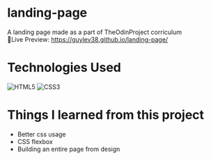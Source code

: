 # landing-page
A landing page made as a part of TheOdinProject corriculum  
🔗Live Preview: https://guylev38.github.io/landing-page/

# Technologies Used
![HTML5](https://img.shields.io/badge/html5-%23E34F26.svg?style=for-the-badge&logo=html5&logoColor=white)
![CSS3](https://img.shields.io/badge/css3-%231572B6.svg?style=for-the-badge&logo=css3&logoColor=white)

# Things I learned from this project
- Better css usage
- CSS flexbox
- Building an entire page from design

